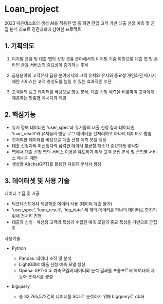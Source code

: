 # Loan_project
2023 빅콘테스트의 생성 AI를 적용한 앱 홈 화면 진입 고객 기반 대출 신청 예측 및 군집 분석 리포트 경진대회에 참여한 프로젝트

## 1. 기획의도

1. 디지털 금융 및 대출 앱의 성장
금융 분야에서의 디지털 기술 확장으로 대출 앱 및 온라인 금융 서비스의 중요성이 증가하는 추세

2. 금융분야의 고객유지
금융 분야에서의 고객 유치와 유지의 중요성 개인화된 메시지 제안 서비스는 고객 충성도를 높일 수 있는 효과적인 수단

3. 고객들의 로그 데이터를 바탕으로 행동 분석, 대출 신청 예측을 비롯하여 고객에게 제공하는 맞춤형 메시지의 제공

## 2. 핵심기능

- 유저 정보 데이터인 'user_spec'과 유저들의 대출 신청 결과 데이터인 'loan_result'와 유저들의 행동 로그 데이터를 전처리하고 하나의 데이터로 합침
- 전처리한 데이터를 바탕으로 대출 신청 예측 모델 생성
- 대출 신청자와 미신청자의 심각한 데이터 불균형 해소가 중요하게 생각함
- 앱에서 대출 신청 앱의 서비스 이용을 유도하기 위해 고객 군집 분석 및 군집별 서비스 메시지 제안
- 생성형 AI(chatGPT)를 활용한 자동화 분석서 생성

## 3. 데이터셋 및 사용 기술

데이터 수집 및 가공
- 빅콘테스트에서 제공해준 데이터 사용 (데이터 유출 불가)
- 'user_spec', 'loan_result', 'log_data' 세 개의 데이터를 하나의 데이터로 합치기 위해 전처리 진행
- 대출의 신청ㆍ미신청 고객의 특성과 수립한 예측 모델의 중요 특성을 기반으로 군집화

사용기술
- Python
  - Pandas: 데이터 조작 및 분석
  - LightGBM: 대출 신청 예측 모델 생성
  - Openai GPT-3.5: 예측모델의 데이터와 분석 결과를 프롬프트에 녹여내어 자동화 분석서를 생성
 
- bigquery
  - 총 32,765,572건의 데이터를 SQL로 분석하기 위해 bigquery로 db화
